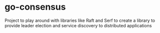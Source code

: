 # go-consensus
Project to play around with libraries like Raft and Serf to create a library to provide leader election and service discovery to distributed applications
